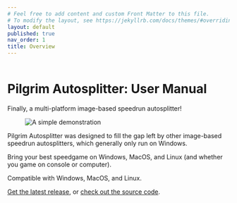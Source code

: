 ```yaml
---
# Feel free to add content and custom Front Matter to this file.
# To modify the layout, see https://jekyllrb.com/docs/themes/#overriding-theme-defaults
layout: default
published: true
nav_order: 1
title: Overview
---
```


<header>
<link rel="stylesheet" href="css/main.css">
</header>

# Pilgrim Autosplitter: User Manual

Finally, a multi-platform image-based speedrun autosplitter!

<figure>
  <img src="images/demo.gif" class="massive-image" alt="A simple demonstration">
</figure>

Pilgrim Autosplitter was designed to fill the gap left by other image-based speedrun autosplitters, which generally only run on Windows.

Bring your best speedgame on Windows, MacOS, and Linux (and whether you game on console or computer).

Compatible with Windows, MacOS, and Linux.

[Get the latest release](https://github.com/pilgrimtabby/pilgrim-autosplitter/releases/latest), or [check out the source code](https://github.com/pilgrimtabby/pilgrim-autosplitter/).
